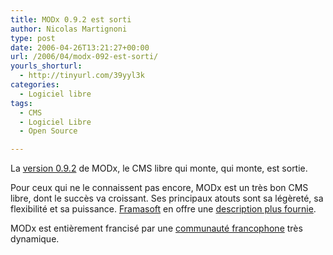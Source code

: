 ```yaml
---
title: MODx 0.9.2 est sorti
author: Nicolas Martignoni
type: post
date: 2006-04-26T13:21:27+00:00
url: /2006/04/modx-092-est-sorti/
yourls_shorturl:
  - http://tinyurl.com/39yyl3k
categories:
  - Logiciel libre
tags:
  - CMS
  - Logiciel Libre
  - Open Source

---
```

La <a target="_blank" href="http://modxcms.com/releases.html">version 0.9.2</a> de MODx, le CMS libre qui monte, qui monte, est sortie.

Pour ceux qui ne le connaissent pas encore, MODx est un très bon CMS libre, dont le succès va croissant. Ses principaux atouts sont sa légèreté, sa flexibilité et sa puissance. <a target="_blank" href="http://www.framasoft.net/">Framasoft</a> en offre une <a target="_blank" href="http://www.framasoft.net/article4210.html">description plus fournie</a>.

MODx est entièrement francisé par une <a target="_blank" href="http://modxcms.com/forums/index.php/board,33.0.html">communauté francophone</a> très dynamique.